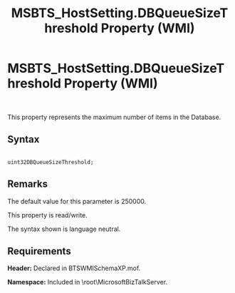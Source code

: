 ﻿---
title: MSBTS_HostSetting.DBQueueSizeThreshold Property (WMI)
TOCTitle: MSBTS_HostSetting.DBQueueSizeThreshold Property (WMI)
ms:assetid: a99999b4-b673-400e-892d-971079d6b370
ms:mtpsurl: https://msdn.microsoft.com/en-us/library/Aa577960(v=BTS.80)
ms:contentKeyID: 51530382
ms.date: 08/30/2017
mtps_version: v=BTS.80
---

# MSBTS\_HostSetting.DBQueueSizeThreshold Property (WMI)

 

This property represents the maximum number of items in the Database.

## Syntax

``` 
  
uint32DBQueueSizeThreshold;  
```

## Remarks

The default value for this parameter is 250000.

This property is read/write.

The syntax shown is language neutral.

## Requirements

**Header:** Declared in BTSWMISchemaXP.mof.

**Namespace:** Included in \\root\\MicrosoftBizTalkServer.

